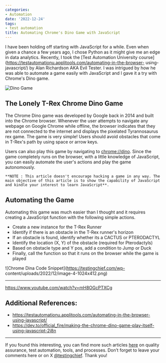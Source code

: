 ```yaml
---
categories:
- Automation
date: '2022-12-24'
tags:
- test automation
title: Automating Chrome's Dino Game with JavaScript
---
```


I have been holding off starting with JavaScript for a while. Even when given
a chance a few years ago, I chose Python as it might give me an edge in data
analytics. Recently, I took the [Test Automation University
course](https://testautomationu.applitools.com/automating-in-the-browser-
using-javascript/) by Alan Richardson AKA Evil Tester. I was intrigued by how
he was able to automate a game easily with JavaScript and I gave it a try with
Chrome's Dino game.

![Dino Game](https://testingchief.com/wp-content/uploads/2022/12/image-3.png)

## The Lonely T-Rex Chrome Dino Game

The Chrome Dino game was developed by Google back in 2014 and built into the
Chrome browser. Whenever the user attempts to navigate any webpage on Google
Chrome while offline, the browser indicates that they are not connected to the
internet and displays the pixelated Tyrannosaurus rex game. The game is very
simple! Users should avoid obstacles that come in T-Rex's path by using space
or arrow keys.

Users can also play this game by navigating to [chrome://dino](//dino). Since
the game completely runs on the browser, with a little knowledge of
JavaScript, you can easily automate the user's actions and play the game
autonomously.

    
    
    **NOTE : This article doesn't encourage hacking a game in any way. The main objective of this article is to show the capability of JavaScript and kindle your interest to learn JavaScript**. 

## Automating the Game

Automating this game was much easier than I thought and it requires creating a
JavaScript function with the following simple actions.

  * Create a new instance for the T-Rex Runner
  * Identify if there is an obstacle in the T-Rex runner's horizon
  * If an obstacle is found, identify whether its a CACTUS or PTERODACTYL
  * Identify the location (X, Y) of the obstacle (required for Pterodactyls)
  * Based on obstacle type and Y pos, add a condition to Jump or Duck
  * Finally, call the function so that it runs on the browser while the game is played

![Chrome Dina Code Snippet](https://testingchief.com/wp-
content/uploads/2022/12/image-4-1024x412.png)

* * *

https://www.youtube.com/watch?v=mH8OGcPTXCg

## Additional References:

  * <https://testautomationu.applitools.com/automating-in-the-browser-using-javascript/>
  * <https://dev.to/official_fire/making-the-chrome-dino-game-play-itself-using-javascript-2j8n>

* * *

If you found this interesting, you can find more such articles
[here](https://skthetester.github.io/) on quality assurance, test automation,
tools, and processes. Don’t forget to leave your comments here or on X
[@testingchief](https://x.com/testingchief). Thank you!